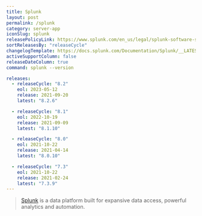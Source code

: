 ```yaml
---
title: Splunk
layout: post
permalink: /splunk
category: server-app
iconSlug: splunk
releasePolicyLink: https://www.splunk.com/en_us/legal/splunk-software-support-policy.html
sortReleasesBy: "releaseCycle"
changelogTemplate: https://docs.splunk.com/Documentation/Splunk/__LATEST__/ReleaseNotes/MeetSplunk
activeSupportColumn: false
releaseDateColumn: true
command: splunk --version

releases:
  - releaseCycle: "8.2"
    eol: 2023-05-12
    release: 2021-09-20
    latest: "8.2.6"

  - releaseCycle: "8.1"
    eol: 2022-10-19
    release: 2021-09-09
    latest: "8.1.10"

  - releaseCycle: "8.0"
    eol: 2021-10-22
    release: 2021-04-14
    latest: "8.0.10"

  - releaseCycle: "7.3"
    eol: 2021-10-22
    release: 2021-02-24
    latest: "7.3.9"
---
```


> [Splunk](https://www.splunk.com/) is a data platform built for expansive data access, powerful analytics and automation.
